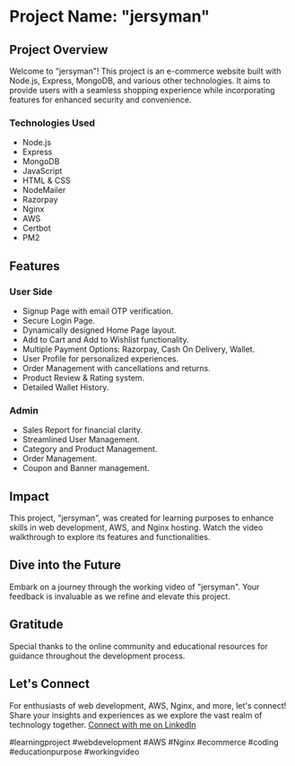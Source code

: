 # Project Name: "jersyman"

## Project Overview

Welcome to "jersyman"! This project is an e-commerce website built with Node.js, Express, MongoDB, and various other technologies. It aims to provide users with a seamless shopping experience while incorporating features for enhanced security and convenience.

### Technologies Used

- Node.js
- Express
- MongoDB
- JavaScript
- HTML & CSS
- NodeMailer
- Razorpay
- Nginx
- AWS
- Certbot
- PM2

## Features

### User Side

- Signup Page with email OTP verification.
- Secure Login Page.
- Dynamically designed Home Page layout.
- Add to Cart and Add to Wishlist functionality.
- Multiple Payment Options: Razorpay, Cash On Delivery, Wallet.
- User Profile for personalized experiences.
- Order Management with cancellations and returns.
- Product Review & Rating system.
- Detailed Wallet History.

### Admin

- Sales Report for financial clarity.
- Streamlined User Management.
- Category and Product Management.
- Order Management.
- Coupon and Banner management.

## Impact

This project, "jersyman", was created for learning purposes to enhance skills in web development, AWS, and Nginx hosting. Watch the video walkthrough to explore its features and functionalities.

## Dive into the Future

Embark on a journey through the working video of "jersyman". Your feedback is invaluable as we refine and elevate this project.

## Gratitude

Special thanks to the online community and educational resources for guidance throughout the development process.

## Let's Connect

For enthusiasts of web development, AWS, Nginx, and more, let's connect! Share your insights and experiences as we explore the vast realm of technology together.
[Connect with me on LinkedIn](https://www.linkedin.com/in/gopakumar-ka-a945a4288/)

#learningproject #webdevelopment #AWS #Nginx #ecommerce #coding #educationpurpose #workingvideo
